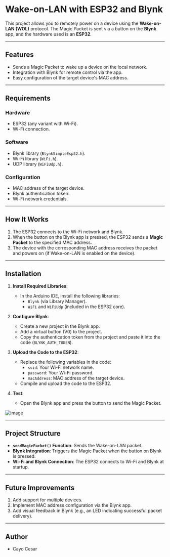 # Wake-on-LAN with ESP32 and Blynk

This project allows you to remotely power on a device using the **Wake-on-LAN (WOL)** protocol. The Magic Packet is sent via a button on the **Blynk** app, and the hardware used is an **ESP32**.

---

## **Features**
- Sends a Magic Packet to wake up a device on the local network.
- Integration with Blynk for remote control via the app.
- Easy configuration of the target device's MAC address.

---

## **Requirements**
### Hardware
- ESP32 (any variant with Wi-Fi).
- Wi-Fi connection.

### Software
- Blynk library (`BlynkSimpleEsp32.h`).
- Wi-Fi library (`WiFi.h`).
- UDP library (`WiFiUdp.h`).

### Configuration
- MAC address of the target device.
- Blynk authentication token.
- Wi-Fi network credentials.

---

## **How It Works**
1. The ESP32 connects to the Wi-Fi network and Blynk.
2. When the button on the Blynk app is pressed, the ESP32 sends a **Magic Packet** to the specified MAC address.
3. The device with the corresponding MAC address receives the packet and powers on (if Wake-on-LAN is enabled on the device).

---

## **Installation**
1. **Install Required Libraries**:
   - In the Arduino IDE, install the following libraries:
     - `Blynk` (via Library Manager).
     - `WiFi` and `WiFiUdp` (included in the ESP32 core).

2. **Configure Blynk**:
   - Create a new project in the Blynk app.
   - Add a virtual button (V0) to the project.
   - Copy the authentication token from the project and paste it into the code (`BLYNK_AUTH_TOKEN`).

3. **Upload the Code to the ESP32**:
   - Replace the following variables in the code:
     - `ssid`: Your Wi-Fi network name.
     - `password`: Your Wi-Fi password.
     - `macAddress`: MAC address of the target device.
   - Compile and upload the code to the ESP32.

4. **Test**:
   - Open the Blynk app and press the button to send the Magic Packet.

![image](https://github.com/user-attachments/assets/b9167ea1-fd60-4235-9fe6-627d0bc60053)


---

## **Project Structure**
- **`sendMagicPacket()` Function**: Sends the Wake-on-LAN packet.
- **Blynk Integration**: Triggers the Magic Packet when the button on Blynk is pressed.
- **Wi-Fi and Blynk Connection**: The ESP32 connects to Wi-Fi and Blynk at startup.

---

## **Future Improvements**
1. Add support for multiple devices.
2. Implement MAC address configuration via the Blynk app.
3. Add visual feedback in Blynk (e.g., an LED indicating successful packet delivery).

---

## **Author**
- Cayo Cesar
